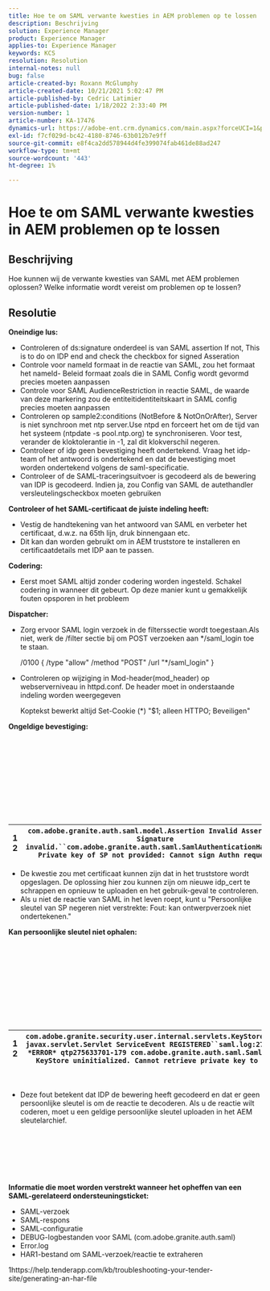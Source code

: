 ```yaml
---
title: Hoe te om SAML verwante kwesties in AEM problemen op te lossen
description: Beschrijving
solution: Experience Manager
product: Experience Manager
applies-to: Experience Manager
keywords: KCS
resolution: Resolution
internal-notes: null
bug: false
article-created-by: Roxann McGlumphy
article-created-date: 10/21/2021 5:02:47 PM
article-published-by: Cedric Latimier
article-published-date: 1/18/2022 2:33:40 PM
version-number: 1
article-number: KA-17476
dynamics-url: https://adobe-ent.crm.dynamics.com/main.aspx?forceUCI=1&pagetype=entityrecord&etn=knowledgearticle&id=55a54eb6-9032-ec11-b6e5-000d3a5ba97a
exl-id: f7cf029d-bc42-4180-8746-63b012b7e9ff
source-git-commit: e8f4ca2dd578944d4fe399074fab461de88ad247
workflow-type: tm+mt
source-wordcount: '443'
ht-degree: 1%

---
```


# Hoe te om SAML verwante kwesties in AEM problemen op te lossen

## Beschrijving

Hoe kunnen wij de verwante kwesties van SAML met AEM problemen oplossen? Welke informatie wordt vereist om problemen op te lossen?

## Resolutie


<b>Oneindige lus:</b>

- Controleren of ds:signature onderdeel is van SAML assertion If not, This is to do on IDP end and check the checkbox for signed Asseration
- Controle voor nameId formaat in de reactie van SAML, zou het formaat het nameId- Beleid formaat zoals die in SAML Config wordt gevormd precies moeten aanpassen
- Controle voor SAML AudienceRestriction in reactie SAML, de waarde van deze markering zou de entiteitidentiteitskaart in SAML config precies moeten aanpassen
- Controleren op sample2:conditions (NotBefore &amp; NotOnOrAfter), Server is niet synchroon met ntp server.Use ntpd en forceert het om de tijd van het systeem (ntpdate -s pool.ntp.org) te synchroniseren. Voor test, verander de kloktolerantie in -1, zal dit klokverschil negeren.
- Controleer of idp geen bevestiging heeft ondertekend. Vraag het idp-team of het antwoord is ondertekend en dat de bevestiging moet worden ondertekend volgens de saml-specificatie.
- Controleer of de SAML-traceringsuitvoer is gecodeerd als de bewering van IDP is gecodeerd. Indien ja, zou Config van SAML de autethandler versleutelingscheckbox moeten gebruiken


<b>Controleer of het SAML-certificaat de juiste indeling heeft:</b>

- Vestig de handtekening van het antwoord van SAML en verbeter het certificaat, d.w.z. na 65th lijn, druk binnengaan etc.
- Dit kan dan worden gebruikt om in AEM truststore te installeren en certificaatdetails met IDP aan te passen.


<b>Codering:</b>

- Eerst moet SAML altijd zonder codering worden ingesteld. Schakel codering in wanneer dit gebeurt. Op deze manier kunt u gemakkelijk fouten opsporen in het probleem


<b>Dispatcher:</b>

- Zorg ervoor SAML login verzoek in de filterssectie wordt toegestaan.Als niet, werk de /filter sectie bij om POST verzoeken aan \*/saml_login toe te staan.



   /0100 { /type &quot;allow&quot; /method &quot;POST&quot; /url &quot;\*/saml_login&quot; }


- Controleren op wijziging in Mod-header(mod_header) op webserverniveau in httpd.conf. De header moet in onderstaande indeling worden weergegeven

   Koptekst bewerkt altijd Set-Cookie (\*) &quot;$1; alleen HTTPO; Beveiligen&quot;


<b>Ongeldige bevestiging:</b>
<br><br><br><br><br> <br><br> <br><br><br><br>

| 1<br>  2 | `com.adobe.granite.auth.saml.model.Assertion Invalid Assertion: Signature invalid.``com.adobe.granite.auth.saml.SamlAuthenticationHandler Private key of SP not provided: Cannot sign Authn request` |
| --- | --- |


- De kwestie zou met certificaat kunnen zijn dat in het truststore wordt opgeslagen. De oplossing hier zou kunnen zijn om nieuwe idp_cert te schrappen en opnieuw te uploaden en het gebruik-geval te controleren.
- Als u niet de reactie van SAML in het leven roept, kunt u &quot;Persoonlijke sleutel van SP negeren niet verstrekte: Fout: kan ontwerpverzoek niet ondertekenen.&quot;


<b>Kan persoonlijke sleutel niet ophalen:</b>
<br><br><br><br><br> <br><br> <br><br><br><br>

| 1<br>  2 | `com.adobe.granite.security.user.internal.servlets.KeyStoreManagingServlet,1121, javax.servlet.Servlet ServiceEvent REGISTERED``saml.log:27.01.2019 14:16:13.642 *ERROR* qtp275633701-179 com.adobe.granite.auth.saml.SamlAuthenticationHandler KeyStore uninitialized. Cannot retrieve private key to decrypt assertions.` |
| --- | --- |

 
- Deze fout betekent dat IDP de bewering heeft gecodeerd en dat er geen persoonlijke sleutel is om de reactie te decoderen. Als u de reactie wilt coderen, moet u een geldige persoonlijke sleutel uploaden in het AEM sleutelarchief.

<br><br><br><br> <br><br>
<b>Informatie die moet worden verstrekt wanneer het opheffen van een SAML-gerelateerd ondersteuningsticket:</b>

- SAML-verzoek
- SAML-respons
- SAML-configuratie
- DEBUG-logbestanden voor SAML (com.adobe.granite.auth.saml)
- Error.log
- HAR1-bestand om SAML-verzoek/reactie te extraheren


1https://help.tenderapp.com/kb/troubleshooting-your-tender-site/generating-an-har-file
